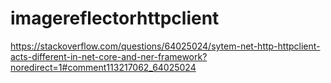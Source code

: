 # imagereflectorhttpclient
https://stackoverflow.com/questions/64025024/sytem-net-http-httpclient-acts-different-in-net-core-and-ner-framework?noredirect=1#comment113217062_64025024

